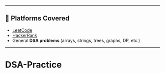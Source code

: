 
---

## 🚀 Platforms Covered
- [LeetCode](https://leetcode.com/)  
- [HackerRank](https://www.hackerrank.com/)  
- General **DSA problems** (arrays, strings, trees, graphs, DP, etc.)  

---
# DSA-Practice
